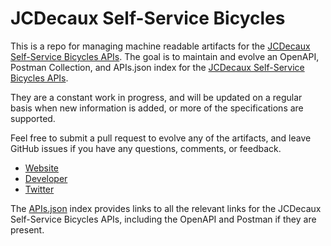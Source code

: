 # JCDecaux Self-Service BicyclesThis is a repo for managing machine readable artifacts for the [JCDecaux Self-Service Bicycles APIs](https://jcdecaux.com). The goal is to maintain and evolve an OpenAPI, Postman Collection, and APIs.json index for the [JCDecaux Self-Service Bicycles APIs](https://jcdecaux.com).They are a constant work in progress, and will be updated on a regular basis when new information is added, or more of the specifications are supported.Feel free to submit a pull request to evolve any of the artifacts, and leave GitHub issues if you have any questions, comments, or feedback.- [Website](https://jcdecaux.com)- [Developer](https://jcdecaux.com)- [Twitter](https://twitter.com/JCDecauxGlobal)The [APIs.json](https://github.com/api-evangelist/jcdecaux-selfservice-bicycles/blob/master/apis.json) index provides links to all the relevant links for the JCDecaux Self-Service Bicycles APIs, including the OpenAPI and Postman if they are present.